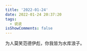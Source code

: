 ```yaml
---
title: '2022-01-24'
date: 2022-01-24 20:37:20
tags:
  - 说说
isShowComments: false
---
```


为人莫笑范德伊彪，你我皆为水库浪子。